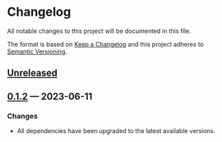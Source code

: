 # Changelog

All notable changes to this project will be documented in this file.

The format is based on [Keep a Changelog](http://keepachangelog.com)
and this project adheres to
[Semantic Versioning](http://semver.org/spec/v2.0.0.html).

## [Unreleased]

## [0.1.2] — 2023-06-11

### Changes

- All dependencies have been upgraded to the latest available versions.

[0.1.2]: https://github.com/logicblocks/component.jdbc-data-source.postgres/compare/0.1.0...0.1.2
[Unreleased]: https://github.com/logicblocks/component.jdbc-data-source.postgres/compare/0.1.2...HEAD
